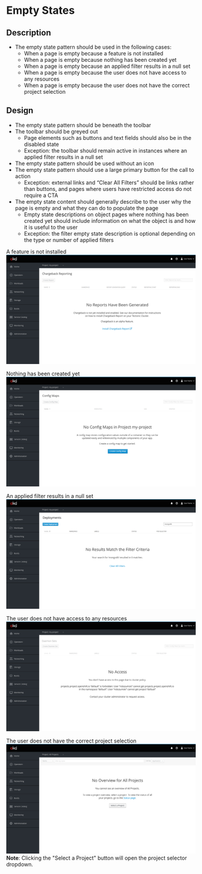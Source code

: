 # Empty States

## Description
* The empty state pattern should be used in the following cases:
  * When a page is empty because a feature is not installed
  * When a page is empty because nothing has been created yet
  * When a page is empty because an applied filter results in a null set
  * When a page is empty because the user does not have access to any resources
  * When a page is empty because the user does not have the correct project selection

## Design
* The empty state pattern should be beneath the toolbar
* The toolbar should be greyed out
  * Page elements such as buttons and text fields should also be in the disabled state
  * Exception: the toolbar should remain active in instances where an applied filter results in a null set
* The empty state pattern should be used without an icon
* The empty state pattern should use a large primary button for the call to action
  * Exception: external links and “Clear All Filters” should be links rather than buttons, and pages where users have restricted access do not require a CTA
* The empty state content should generally describe to the user why the page is empty and what they can do to populate the page
  * Empty state descriptions on object pages where nothing has been created yet should include information on what the object is and how it is useful to the user
  * Exception: the filter empty state description is optional depending on the type or number of applied filters


A feature is not installed
![feature](img/ES_feature.png)

Nothing has been created yet
![create](img/ES_create.png)

An applied filter results in a null set
![filter](img/ES_filter.png)

The user does not have access to any resources
![access](img/ES_access.png)

The user does not have the correct project selection
![access](img/ES_overview.png)
**Note**: Clicking the "Select a Project" button will open the project selector dropdown.

